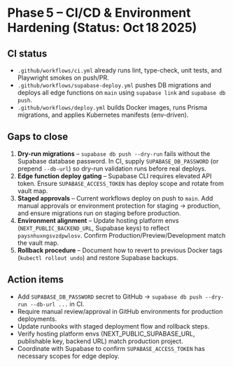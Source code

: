 # Phase 5 – CI/CD & Environment Hardening (Status: Oct 18 2025)

## CI status
- `.github/workflows/ci.yml` already runs lint, type-check, unit tests, and Playwright smokes on push/PR.
- `.github/workflows/supabase-deploy.yml` pushes DB migrations and deploys all edge functions on `main` using `supabase link` and `supabase db push`.
- `.github/workflows/deploy.yml` builds Docker images, runs Prisma migrations, and applies Kubernetes manifests (env-driven).

## Gaps to close
1. **Dry-run migrations** – `supabase db push --dry-run` fails without the Supabase database password. In CI, supply `SUPABASE_DB_PASSWORD` (or prepend `--db-url`) so dry-run validation runs before real deploys.
2. **Edge function deploy gating** – Supabase CLI requires elevated API token. Ensure `SUPABASE_ACCESS_TOKEN` has deploy scope and rotate from vault map.
3. **Staged approvals** – Current workflows deploy on push to `main`. Add manual approvals or environment protection for staging → production, and ensure migrations run on staging before production.
4. **Environment alignment** – Update hosting platform envs (`NEXT_PUBLIC_BACKEND_URL`, Supabase keys) to reflect `paysnhuxngsvzdpwlosv`. Confirm Production/Preview/Development match the vault map.
5. **Rollback procedure** – Document how to revert to previous Docker tags (`kubectl rollout undo`) and restore Supabase backups.

## Action items
- Add `SUPABASE_DB_PASSWORD` secret to GitHub → `supabase db push --dry-run --db-url ...` in CI.
- Require manual review/approval in GitHub environments for production deployments.
- Update runbooks with staged deployment flow and rollback steps.
- Verify hosting platform envs (NEXT_PUBLIC_SUPABASE_URL, publishable key, backend URL) match production project.
- Coordinate with Supabase to confirm `SUPABASE_ACCESS_TOKEN` has necessary scopes for edge deploy.
